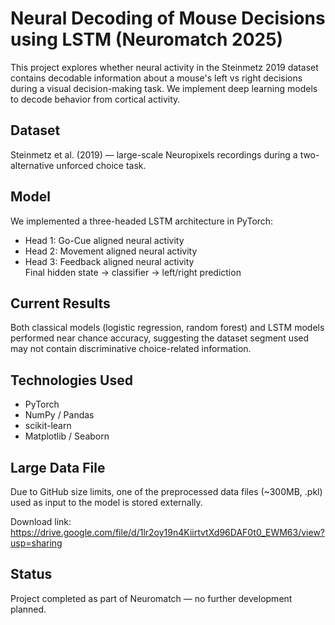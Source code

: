 # Neural Decoding of Mouse Decisions using LSTM (Neuromatch 2025)

This project explores whether neural activity in the Steinmetz 2019 dataset contains decodable information about a mouse's left vs right decisions during a visual decision-making task. We implement deep learning models to decode behavior from cortical activity.

## Dataset
Steinmetz et al. (2019) — large-scale Neuropixels recordings during a two-alternative unforced choice task.

## Model
We implemented a three-headed LSTM architecture in PyTorch:
- Head 1: Go-Cue aligned neural activity
- Head 2: Movement aligned neural activity
- Head 3: Feedback aligned neural activity  
Final hidden state → classifier → left/right prediction

## Current Results
Both classical models (logistic regression, random forest) and LSTM models performed near chance accuracy, suggesting the dataset segment used may not contain discriminative choice-related information.

## Technologies Used
- PyTorch
- NumPy / Pandas
- scikit-learn
- Matplotlib / Seaborn

## Large Data File
Due to GitHub size limits, one of the preprocessed data files (~300MB, .pkl) used as input to the model is stored externally.

Download link:
https://drive.google.com/file/d/1lr2oy19n4KiirtvtXd96DAF0t0_EWM63/view?usp=sharing

## Status
Project completed as part of Neuromatch — no further development planned.
